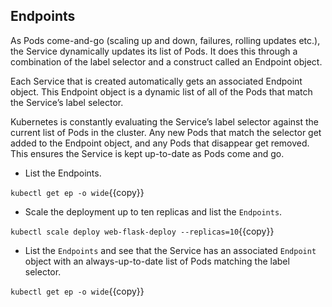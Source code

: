 ## Endpoints

As Pods come-and-go (scaling up and down, failures, rolling updates etc.), the Service dynamically updates its list of Pods. It does this through a combination of the label selector and a construct called an Endpoint object.

Each Service that is created automatically gets an associated Endpoint object. This Endpoint object is a dynamic list of all of the Pods that match the Service’s label selector.

Kubernetes is constantly evaluating the Service’s label selector against the current list of Pods in the cluster. Any new Pods that match the selector get added to the Endpoint object, and any Pods that disappear get removed. This ensures the Service is kept up-to-date as Pods come and go.

- List the Endpoints.

`kubectl get ep -o wide`{{copy}}

- Scale the deployment up to ten replicas and list the `Endpoints`.

`kubectl scale deploy web-flask-deploy --replicas=10`{{copy}}

- List the `Endpoints` and see that the Service has an associated `Endpoint` object with an always-up-to-date list of Pods matching the label selector.

`kubectl get ep -o wide`{{copy}}